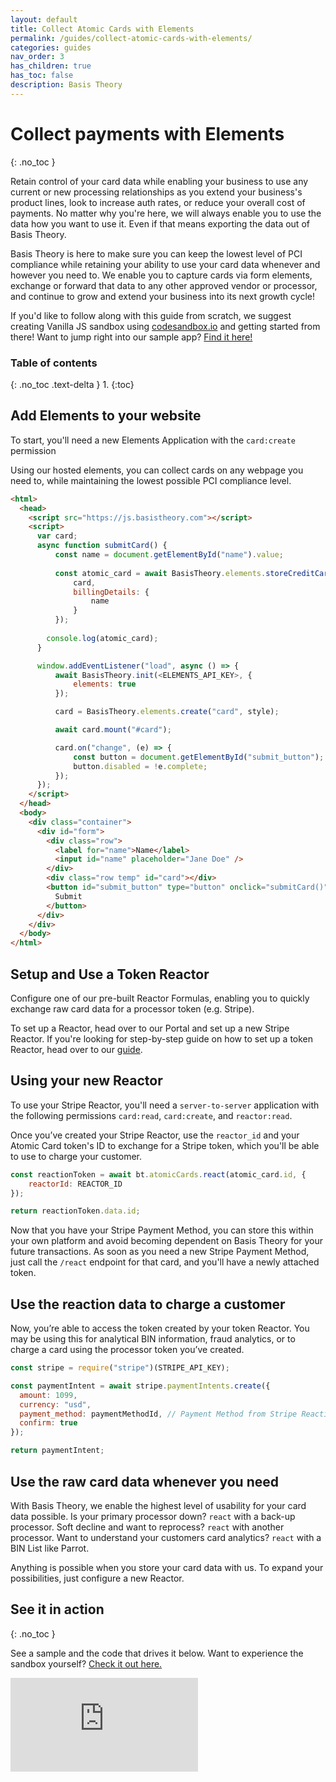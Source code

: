 ```yaml
---
layout: default
title: Collect Atomic Cards with Elements
permalink: /guides/collect-atomic-cards-with-elements/
categories: guides
nav_order: 3
has_children: true
has_toc: false
description: Basis Theory 
---
```

# Collect payments with Elements
{: .no_toc }

Retain control of your card data while enabling your business to use any current or new processing relationships as you extend your business's product lines, look to increase auth rates, or reduce your overall cost of payments.  No matter why you're here, we will always enable you to use the data how you want to use it. Even if that means exporting the data out of Basis Theory.

Basis Theory is here to make sure you can keep the lowest level of PCI compliance while retaining your ability to use your card data whenever and however you need to. We enable you to capture cards via form elements, exchange or forward that data to any other approved vendor or processor, and continue to grow and extend your business into its next growth cycle!

If you'd like to follow along with this guide from scratch, we suggest creating Vanilla JS sandbox using <a href="http://codesandbox.io/">codesandbox.io</a> and getting started from there! Want to jump right into our sample app? <a href="https://codesandbox.io/s/example-charging-card-o2qss?file=/public/index.html">Find it here!</a>

### Table of contents
{: .no_toc .text-delta }
1. 
{:toc}

## Add Elements to your website

<span class="base-alert warning">
  <span>
    To start, you'll need a new Elements Application with the <code>card:create</code> permission
  </span>
</span>

Using our hosted elements, you can collect cards on any webpage you need to, while maintaining the lowest possible PCI compliance level.

```html
<html>
  <head>
    <script src="https://js.basistheory.com"></script>
    <script>
      var card;
      async function submitCard() {
          const name = document.getElementById("name").value;
    
          const atomic_card = await BasisTheory.elements.storeCreditCard({
              card,
              billingDetails: {
                  name
              }
          });
          
        console.log(atomic_card);
      }

      window.addEventListener("load", async () => {
          await BasisTheory.init(<ELEMENTS_API_KEY>, {
              elements: true
          });

          card = BasisTheory.elements.create("card", style);

          await card.mount("#card");

          card.on("change", (e) => {
              const button = document.getElementById("submit_button");
              button.disabled = !e.complete;
          });
      });
    </script>
  </head>
  <body>
    <div class="container">
      <div id="form">
        <div class="row">
          <label for="name">Name</label>
          <input id="name" placeholder="Jane Doe" />
        </div>
        <div class="row temp" id="card"></div>
        <button id="submit_button" type="button" onclick="submitCard()">
          Submit
        </button>
      </div>
    </div>
  </body>
</html>
```

## Setup and Use a Token Reactor

Configure one of our pre-built Reactor Formulas, enabling you to quickly exchange raw card data for a processor token (e.g. Stripe).

To set up a Reactor, head over to our Portal and set up a new Stripe Reactor. If you're looking for step-by-step guide on how to set up a token Reactor, head over to our [guide](/guides/setup-your-first-reactor).



## Using your new Reactor 
<span class="base-alert warning">
  <span>
    To use your Stripe Reactor, you'll need a <code>server-to-server</code> application with the following permissions <code>card:read</code>, <code>card:create</code>, and <code>reactor:read</code>.
  </span>
</span>

Once you’ve created your Stripe Reactor, use the <code>reactor_id</code> and your Atomic Card token's ID to exchange for a Stripe token, which you'll be able to use to charge your customer.

```js
const reactionToken = await bt.atomicCards.react(atomic_card.id, {
    reactorId: REACTOR_ID
});

return reactionToken.data.id;
```

Now that you have your Stripe Payment Method, you can store this within your own platform and avoid becoming dependent on Basis Theory for your future transactions. As soon as you need a new Stripe Payment Method, just call the `/react` endpoint for that card, and you'll have a newly attached token.

## Use the reaction data to charge a customer

Now, you’re able to access the token created by your token Reactor. You may be using this for analytical BIN information, fraud analytics, or to charge a card using the processor token you’ve created.


```js
const stripe = require("stripe")(STRIPE_API_KEY);

const paymentIntent = await stripe.paymentIntents.create({
  amount: 1099,
  currency: "usd",
  payment_method: paymentMethodId, // Payment Method from Stripe Reaction in step 2
  confirm: true
});

return paymentIntent;
```

## Use the raw card data whenever you need

With Basis Theory, we enable the highest level of usability for your card data possible. 
Is your primary processor down?  `react` with a back-up processor. 
Soft decline and want to reprocess?  `react` with another processor. 
Want to understand your customers card analytics?  `react` with a BIN List like Parrot.

Anything is possible when you store your card data with us. To expand your possibilities, just configure a new Reactor.

## See it in action
{: .no_toc }

See a sample and the code that drives it below. Want to experience the sandbox yourself? [Check it out here.](https://codesandbox.io/s/example-charging-card-o2qss)

<div class="iframe-container">
  <iframe src="https://codesandbox.io/embed/example-charging-card-o2qss?fontsize=14&hidenavigation=1&theme=dark" class="iframe-code" allowfullscreen="" frameborder="0"></iframe>
</div>
